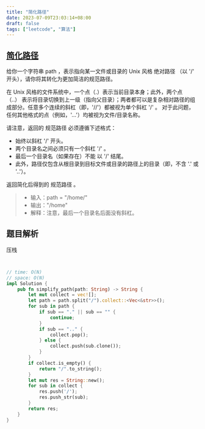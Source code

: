 ```yaml
---
title: "简化路径"
date: 2023-07-09T23:03:14+08:00
draft: false
tags: ["leetcode", "算法"]
---
```


## [简化路径](https://leetcode.cn/problems/simplify-path/)

给你一个字符串 path ，表示指向某一文件或目录的 Unix 风格 绝对路径 （以 '/' 开头），请你将其转化为更加简洁的规范路径。

在 Unix 风格的文件系统中，一个点（.）表示当前目录本身；此外，两个点 （..） 表示将目录切换到上一级（指向父目录）；两者都可以是复杂相对路径的组成部分。任意多个连续的斜杠（即，'//'）都被视为单个斜杠 '/' 。 对于此问题，任何其他格式的点（例如，'...'）均被视为文件/目录名称。

请注意，返回的 规范路径 必须遵循下述格式：

- 始终以斜杠 '/' 开头。
- 两个目录名之间必须只有一个斜杠 '/' 。
- 最后一个目录名（如果存在）不能 以 '/' 结尾。
- 此外，路径仅包含从根目录到目标文件或目录的路径上的目录（即，不含 '.' 或 '..'）。

返回简化后得到的 规范路径 。

>- 输入：path = "/home/"
>- 输出："/home"
>- 解释：注意，最后一个目录名后面没有斜杠。 

## 题目解析

压栈

```rust


// time: O(N)
// space: O(N)
impl Solution {
    pub fn simplify_path(path: String) -> String {
        let mut collect = vec![];
        let path = path.split("/").collect::<Vec<&str>>();
        for sub in path {
            if sub == "." || sub == "" {
                continue;
            }
            if sub == ".." {
                collect.pop();
            } else {
                collect.push(sub.clone());
            }
        }
        if collect.is_empty() {
            return "/".to_string();
        }
        let mut res = String::new();
        for sub in collect {
            res.push('/');
            res.push_str(sub);
        }
        return res;
    }
}
```

